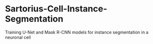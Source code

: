 # Sartorius-Cell-Instance-Segmentation
Training U-Net and Mask R-CNN models for instance segmentation in a neuronal cell
